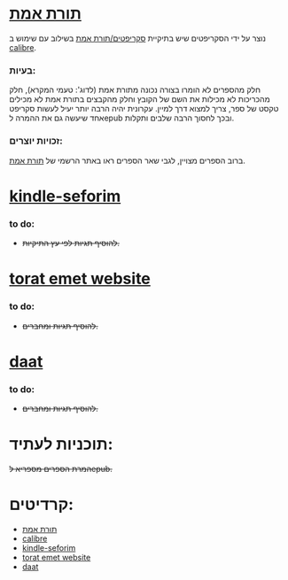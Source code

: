 [תורת אמת](torat%20emet)
============
נוצר על ידי הסקריפטים שיש בתיקיית [סקריפטים/תורת אמת](scripts/torat%20emet) בשילוב עם שימוש ב [calibre](https://calibre-ebook.com/download).
### בעיות:
חלק מהספרים לא הומרו בצורה נכונה מתורת אמת (לדוג': טעמי המקרא), חלק מהכריכות לא מכילות את השם של הקובץ וחלק מהקבצים בתורת אמת לא מכילים טקסט של ספר, צריך למצוא דרך למיין.
עקרונית יהיה הרבה יותר יעיל לעשות סקריפט אחד שיעשה גם את ההמרה לepub ובכך לחסוך הרבה שלבים ותקלות.
### זכויות יוצרים:
ברוב הספרים מצויין, לגבי שאר הספרים ראו באתר הרשמי של [תורת אמת](https://www.toratemetfreeware.com/index.html?info;5;).

[kindle-seforim](kindle-seforim)
============

### to do:
- ~~להוסיף תגיות לפי עץ התיקיות.~~

[torat emet website](torat%20emet%20website)
============

### to do:
- ~~להוסיף תגיות ומחברים.~~

[daat](daat)
============

### to do:
- ~~להוסיף תגיות ומחברים.~~

תוכניות לעתיד:
============

~~המרת הספרים מספריא לepub.~~
 
 קרדיטים:
============
- [תורת אמת](https://www.toratemetfreeware.com/index.html?downloads)
- [calibre](https://calibre-ebook.com/download)
- [kindle-seforim](https://github.com/yparitcher/kindle-seforim)
- [torat emet website](https://www.toratemetfreeware.com/index.html?downloads;10)
- [daat](https://www.daat.ac.il/EPUB/home.asp)
